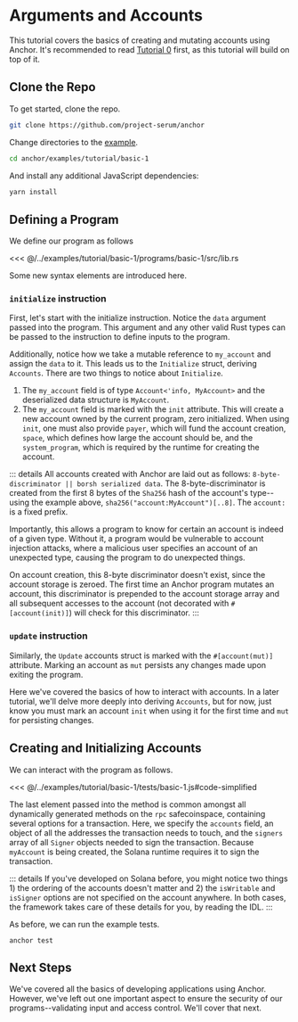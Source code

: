 # Arguments and Accounts

This tutorial covers the basics of creating and mutating accounts using Anchor.
It's recommended to read [Tutorial 0](./tutorial-0.md) first, as this tutorial will
build on top of it.

## Clone the Repo

To get started, clone the repo.

```bash
git clone https://github.com/project-serum/anchor
```

Change directories to the [example](https://github.com/project-serum/anchor/tree/master/examples/tutorial/basic-1).

```bash
cd anchor/examples/tutorial/basic-1
```

And install any additional JavaScript dependencies:

```bash
yarn install
```

## Defining a Program

We define our program as follows

<<< @/../examples/tutorial/basic-1/programs/basic-1/src/lib.rs

Some new syntax elements are introduced here.

### `initialize` instruction

First, let's start with the initialize instruction. Notice the `data` argument passed into the program. This argument and any other valid
Rust types can be passed to the instruction to define inputs to the program.

Additionally,
notice how we take a mutable reference to `my_account` and assign the `data` to it. This leads us to
the `Initialize` struct, deriving `Accounts`. There are two things to notice about `Initialize`.

1. The `my_account` field is of type `Account<'info, MyAccount>` and the deserialized data structure is `MyAccount`.
2. The `my_account` field is marked with the `init` attribute. This will create a new
account owned by the current program, zero initialized. When using `init`, one must also provide
`payer`, which will fund the account creation, `space`, which defines how large the account should be,
and the `system_program`, which is required by the runtime for creating the account.

::: details
All accounts created with Anchor are laid out as follows: `8-byte-discriminator || borsh
serialized data`. The 8-byte-discriminator is created from the first 8 bytes of the
`Sha256` hash of the account's type--using the example above, `sha256("account:MyAccount")[..8]`.
The `account:` is a fixed prefix.

Importantly, this allows a program to know for certain an account is indeed of a given type.
Without it, a program would be vulnerable to account injection attacks, where a malicious user
specifies an account of an unexpected type, causing the program to do unexpected things.

On account creation, this 8-byte discriminator doesn't exist, since the account storage is
zeroed. The first time an Anchor program mutates an account, this discriminator is prepended
to the account storage array and all subsequent accesses to the account (not decorated with
`#[account(init)]`) will check for this discriminator.
:::

### `update` instruction

Similarly, the `Update` accounts struct is marked  with the `#[account(mut)]` attribute.
Marking an account as `mut` persists any changes made upon exiting the program.

Here we've covered the basics of how to interact with accounts. In a later tutorial,
we'll delve more deeply into deriving `Accounts`, but for now, just know
you must mark an account `init` when using it for the first time and `mut`
for persisting changes.

## Creating and Initializing Accounts

We can interact with the program as follows.

<<< @/../examples/tutorial/basic-1/tests/basic-1.js#code-simplified

The last element passed into the method is common amongst all dynamically generated
methods on the `rpc` safecoinspace, containing several options for a transaction. Here,
we specify the `accounts` field, an object of all the addresses the transaction
needs to touch, and the `signers` array of all `Signer` objects needed to sign the
transaction. Because `myAccount` is being created, the Solana runtime requires it
to sign the transaction.

::: details
If you've developed on Solana before, you might notice two things 1) the ordering of the accounts doesn't
matter and 2) the `isWritable` and `isSigner`
options are not specified on the account anywhere. In both cases, the framework takes care
of these details for you, by reading the IDL.
:::

As before, we can run the example tests.

```
anchor test
```

## Next Steps

We've covered all the basics of developing applications using Anchor. However, we've
left out one important aspect to ensure the security of our programs--validating input
and access control. We'll cover that next.
